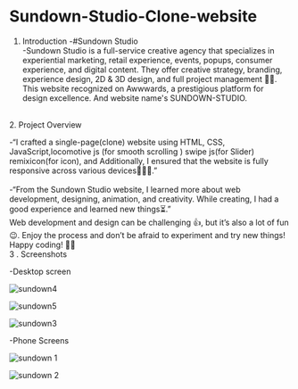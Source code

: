 # Sundown-Studio-Clone-website
1. Introduction
   -#Sundown Studio
   <br>
    -Sundown Studio is a full-service creative agency that specializes in experiential marketing, retail experience, events, popups, consumer experience, and digital content. They offer creative strategy, branding, experience design, 2D & 3D design, and full project management 🌟🚀.<br>
This website recognized on Awwwards, a prestigious platform for design excellence. And website name's SUNDOWN-STUDIO.<br>
<br>
2. Project Overview
 
  -“I crafted a single-page(clone) website using HTML, CSS, JavaScript,locomotive js (for smooth scrolling ) swipe js(for Slider) remixicon(for icon), and  Additionally, I ensured that the website is fully responsive across various devices👨‍💻📱.”<br>
<br>
  -“From the Sundown Studio website, I learned more about web development, designing, animation, and creativity. While creating, I had a good experience and learned new things⏳.”
<br>
Web development and design can be challenging 👍, but it’s also a lot of fun😉. Enjoy the process and don’t be afraid to experiment and try new things!
<br>
Happy coding! 🌟🚀
<br>
3 . Screenshots

   -Desktop screen
   
   ![sundown4](https://github.com/Rahul02M/Sundown-Studio-Clone-website/assets/133855195/4fc0bea0-1263-4c25-93ab-042c5524ff7e)

   ![sundown5](https://github.com/Rahul02M/Sundown-Studio-Clone-website/assets/133855195/6d196e67-c1e1-44fc-8d11-e1059995345c)

   ![sundown3](https://github.com/Rahul02M/Sundown-Studio-Clone-website/assets/133855195/c094ceaf-4151-457e-98ff-5eaf096988c4)


  -Phone Screens

  ![sundown 1](https://github.com/Rahul02M/Sundown-Studio-Clone-website/assets/133855195/32dbd3fc-033b-43aa-9236-9a35a3cb912e)

  ![sundown 2](https://github.com/Rahul02M/Sundown-Studio-Clone-website/assets/133855195/5f74badd-67d6-4bfd-ba08-19f1e6b825ed)
